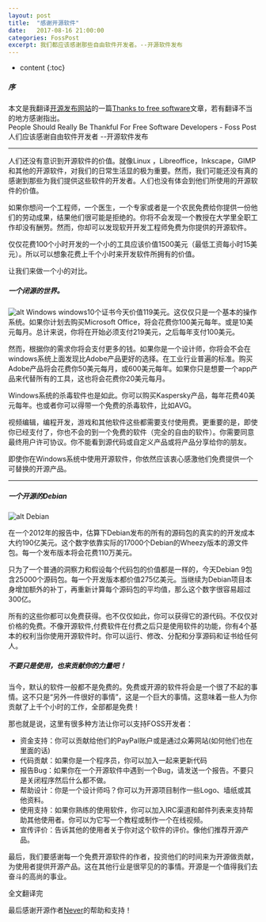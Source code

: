 ```yaml
---
layout: post
title:  "感谢开源软件"
date:   2017-08-16 21:00:00
categories: FossPost
excerpt: 我们都应该感谢那些自由软件开发者。--开源软件发布
---
```


* content
{:toc}


##### 序   

本文是我翻译[开源发布网站](https://fosspost.org/)的一篇[Thanks to free software](https://fosspost.org/opinions/people-be-thankful-for-free-software-developers)文章，若有翻译不当的地方感谢指出。   
People Should Really Be Thankful For Free Software Developers - Foss Post
人们应该感谢自由软件开发者 --开源软件发布

---

人们还没有意识到开源软件的价值。就像Linux ，Libreoffice，Inkscape，GIMP和其他的开源软件，对我们的日常生活显的极为重要。然而，我们可能还没有真的感谢到那些为我们提供这些软件的开发者。人们也没有体会到他们所使用的开源软件的价值。

如果你想问一个工程师，一个医生，一个专家或者是一个农民免费给你提供一份他们的劳动成果，结果他们很可能是拒绝的。你将不会发现一个教授在大学里全职工作却没有酬劳。然而，你却可以发现软开开发工程师免费为你提供的开源软件。

仅仅花费100个小时开发的一个小的工具应该价值1500美元（最低工资每小时15美元）。所以可以想象花费上千个小时来开发软件所拥有的价值。

让我们来做一个小的对比。

##### 一个闭源的世界。
![alt Windows](https://i0.wp.com/fosspost.org/wp-content/uploads/2017/08/RE1xsl4.jpg?w=799&ssl=1)
windows10个证书今天价值119美元。这仅仅只是一个基本的操作系统。如果你计划去购买Microsoft Office，将会花费你100美元每年。或是10美元每月。总计来说，你将在开始必须支付219美元，之后每年支付100美元。

然而，根据你的需求你将会支付更多的钱。如果你是一个设计师，你将会不会在windows系统上面发现比Adobe产品更好的选择。在工业行业普遍的标准。购买Adobe产品将会花费你50美元每月，或600美元每年。如果你只是想要一个app产品来代替所有的工具，这也将会花费你20美元每月。

Windows系统的杀毒软件也是如此。你可以购买Kaspersky产品，每年花费40美元每年。也或者你可以得带一个免费的杀毒软件，比如AVG。

视频编辑，编程开发，游戏和其他软件这些都需要支付使用费。更重要的是，即使你已经支付了，你也不会的到一个免费的软件（完全的自由的软件）。你需要同意最终用户许可协议。你不能看到源代码或自定义产品或将产品分享给你的朋友。

即使你在Windows系统中使用开源软件，你依然应该衷心感激他们免费提供一个可替换的开源产品。

---

##### 一个开源的Debian
![alt Debian](https://i0.wp.com/fosspost.org/wp-content/uploads/2017/06/Screenshot_2017-06-24_14-51-31.png?resize=850%2C478&ssl=1)

在一个2012年的报告中，估算下Debian发布的所有的源码包的真实的的开发成本大约190亿美元。这个数字依靠实际的17000个Debian的Wheezy版本的源文件包。每一个发布版本将会花费110万美元。

只为了一个普通的洞察力和假设每个代码包的价值都是一样的，今天Debian 9包含25000个源码包。每一个开发版本都价值275亿美元。当继续为Debian项目本身增加额外的补丁，再重新计算每个源码包的平均值，那么这个数字很容易超过300亿。

所有的这些你都可以免费获得。也不仅仅如此，你可以获得它的源代码。不仅仅对价格的免费。不像开源软件,付费软件在付费之后只是使用软件的功能，你有4个基本的权利当你使用开源软件时。你可以运行、修改、分配和分享源码和证书给任何人。

##### 不要只是使用，也来贡献你的力量吧！
当今，默认的软件一般都不是免费的。免费或开源的软件将会是一个很了不起的事情。这不只是“另外一件很好的事情”，这是一个巨大的事情。这意味着一些人为你贡献了上千个小时的工作，全部都是免费！

那也就是说，这里有很多种方法让你可以支持FOSS开发者：
- 资金支持：你可以贡献给他们的PayPal账户或是通过众筹网站(如何他们也在里面的话)
- 代码贡献：如果你是一个程序员，你可以加入一起来更新代码
- 报告Bug：如果你在一个开源软件中遇到一个Bug，请发送一个报告。不要只是关闭程序然后什么都不做。
- 帮助设计：你是一个设计师吗？你可以为开源项目制作一些Logo、墙纸或其他资料。
- 使用支持：如果你熟练的使用软件，你可以加入IRC渠道和邮件列表来支持帮助其他使用者。你可以为它写一个教程或制作一个在线视频。
- 宣传评价：告诉其他的使用者关于你对这个软件的评价。像他们推荐开源产品。

最后，我们要感谢每一个免费开源软件的作者，投资他们的时间来为开源做贡献，为使用者提供开源产品。这在其他行业是很罕见的的事情。开源是一个值得我们去奋斗的高尚的事业。

全文翻译完

最后感谢开源作者[Never](https://weibo.com/otrs?is_all=1)的帮助和支持！

